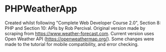 # PHPWeatherApp
Created whilst following "Complete Web Developer Course 2.0", Section 8: PHP and Section 10: APIs by Rob Percival. Original version made by scraping from https://www.weather-forecast.com. Current version uses Open Weather API (https://openweathermap.org/). Some changes were made to the tutorial for mobile compatibility, and error checking.
